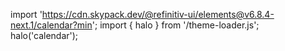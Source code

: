 <!--
type: template
name: calendar
-->

import 'https://cdn.skypack.dev/@refinitiv-ui/elements@v6.8.4-next.1/calendar?min';
import { halo } from '/theme-loader.js';
halo('calendar');